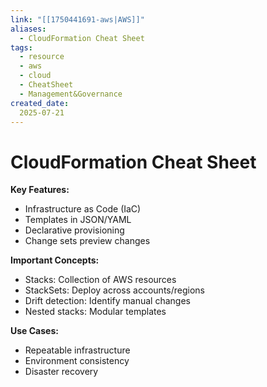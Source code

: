 ```yaml
---
link: "[[1750441691-aws|AWS]]"
aliases: 
  - CloudFormation Cheat Sheet
tags:
  - resource
  - aws
  - cloud
  - CheatSheet
  - Management&Governance
created_date:
  2025-07-21
---
```

# CloudFormation Cheat Sheet
**Key Features:**
- Infrastructure as Code (IaC)
- Templates in JSON/YAML
- Declarative provisioning
- Change sets preview changes

**Important Concepts:**
- Stacks: Collection of AWS resources
- StackSets: Deploy across accounts/regions
- Drift detection: Identify manual changes
- Nested stacks: Modular templates

**Use Cases:**
- Repeatable infrastructure
- Environment consistency
- Disaster recovery
